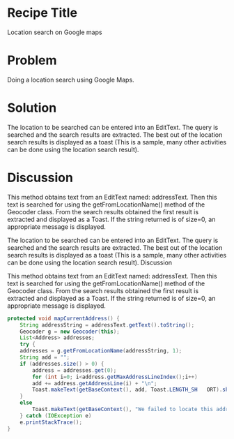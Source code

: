 # Recipe Title
Location search on Google maps

# Problem
Doing a location search using Google Maps.

# Solution

The location to be searched can be entered into an EditText. The query is searched and the search results are extracted. The best out of the location search results is displayed as a toast (This is a sample, many other activities can be done using the location search result).

# Discussion

This method obtains text from an EditText named: addressText. Then this text is searched for using the getFromLocationName() method of the Geocoder class. From the search results obtained the first result is extracted and displayed as a Toast. If the string returned is of size=0, an appropriate message is displayed. 

The location to be searched can be entered into an EditText. The query is searched and the search results are extracted. The best out of the location search results is displayed as a toast (This is a sample, many other activities can be done using the location search result).
Discussion

This method obtains text from an EditText named: addressText. Then this text is searched for using the getFromLocationName() method of the Geocoder class. From the search results obtained the first result is extracted and displayed as a Toast. If the string returned is of size=0, an appropriate message is displayed.

```java
protected void mapCurrentAddress() {
    String addressString = addressText.getText().toString();
    Geocoder g = new Geocoder(this);
    List<Address> addresses;
    try {
	addresses = g.getFromLocationName(addressString, 1);
	String add = "";
	if (addresses.size() > 0) {
	    address = addresses.get(0);
	    for (int i=0; i<address.getMaxAddressLineIndex();i++)
		add += address.getAddressLine(i) + "\n";
	    Toast.makeText(getBaseContext(), add, Toast.LENGTH_SH	ORT).show();
	} 
	else
	    Toast.makeText(getBaseContext(), "We failed to locate this address.", Toast.LENGTH_SHORT).show();
    } catch (IOException e)
	e.printStackTrace();
}
```
